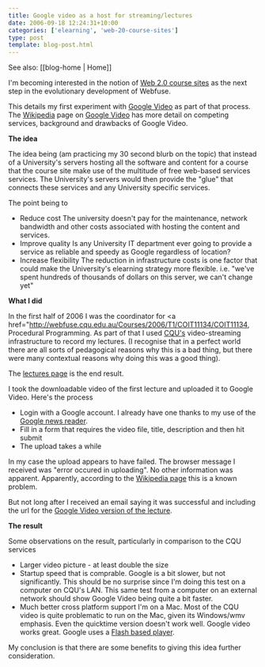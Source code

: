 ```yaml
---
title: Google video as a host for streaming/lectures
date: 2006-09-18 12:24:31+10:00
categories: ['elearning', 'web-20-course-sites']
type: post
template: blog-post.html
---
```


See also: [[blog-home | Home]]

I'm becoming interested in the notion of [Web 2.0 course sites](http://cq-pan.cqu.edu.au/david-jones/blog/?p=15) as the next step in the evolutionary development of Webfuse.

This details my first experiment with [Google Video](http://video.google.com) as part of that process. The [Wikipedia](http://en.wikipedia.org/) page on [Google Video](http://en.wikipedia.org/wiki/Google_Video) has more detail on competing services, background and drawbacks of Google Video.

**The idea**

The idea being (am practicing my 30 second blurb on the topic) that instead of a University's servers hosting all the software and content for a course that the course site make use of the multitude of free web-based services services. The University's servers would then provide the "glue" that connects these services and any University specific services.

The point being to

- Reduce cost The university doesn't pay for the maintenance, network bandwidth and other costs associated with hosting the content and services.
- Improve quality Is any University IT department ever going to provide a service as reliable and speedy as Google regardless of location?
- Increase flexibility The reduction in infrastructure costs is one factor that could make the University's elearning strategy more flexible. i.e. "we've spent hundreds of thousands of dollars on this server, we can't change yet"

**What I did**

In the first half of 2006 I was the coordinator for <a href="http://webfuse.cqu.edu.au/Courses/2006/T1/COIT11134/COIT11134, Procedural Programming. As part of that I used [CQU's](http://www.cqu.edu.au/) video-streaming infrastructure to record my lectures. (I recognise that in a perfect world there are all sorts of pedagogical reasons why this is a bad thing, but there were many contextual reasons why doing this was a good thing).

The [lectures page](http://webfuse.cqu.edu.au/Courses/2006/T1/COIT11134/Resources/Lectures/) is the end result.

I took the downloadable video of the first lecture and uploaded it to Google Video. Here's the process

- Login with a Google account. I already have one thanks to my use of the [Google news reader](http://reader.google.com/).
- Fill in a form that requires the video file, title, description and then hit submit
- The upload takes a while

In my case the upload appears to have failed. The browser message I received was "error occured in uploading". No other information was apparent. Apparently, according to the [Wikipedia page](http://en.wikipedia.org/wiki/Google_Video) this is a known problem.

But not long after I received an email saying it was successful and including the url for the [Google Video version of the lecture](http://video.google.com/videoplay?docid=7886702771787666570).

**The result**

Some observations on the result, particularly in comparison to the CQU services

- Larger video picture - at least double the size
- Startup speed that is comprable. Google is a bit slower, but not significantly. This should be no surprise since I'm doing this test on a computer on CQU's LAN. This same test from a computer on an external network should show Google Video being quite a bit faster.
- Much better cross platform support I'm on a Mac. Most of the CQU video is quite problematic to run on the Mac, given its Windows/wmv emphasis. Even the quicktime version doesn't work well. Google video works great. Google uses a [Flash based player](http://video.google.com/support/bin/answer.py?answer=27998&topic=8696).

My conclusion is that there are some benefits to giving this idea further consideration.